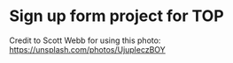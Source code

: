 # Sign up form project for TOP


Credit to Scott Webb for using this photo: https://unsplash.com/photos/UjupleczBOY